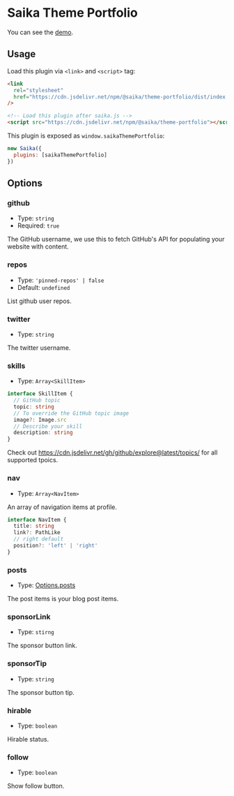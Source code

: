 # Saika Theme Portfolio <PkgVersion name="@saika/theme-portfolio" />

You can see the [demo](https://saika-theme-portfolio-demo.saika.vercel.app).

## Usage

Load this plugin via `<link>` and `<script>` tag:

```html
<link
  rel="stylesheet"
  href="https://cdn.jsdelivr.net/npm/@saika/theme-portfolio/dist/index.css"
/>

<!-- Load this plugin after saika.js -->
<script src="https://cdn.jsdelivr.net/npm/@saika/theme-portfolio"></script>
```

This plugin is exposed as `window.saikaThemePortfolio`:

```js
new Saika({
  plugins: [saikaThemePortfolio]
})
```

## Options

### github

- Type: `string`
- Required: `true`

The GitHub username, we use this to fetch GitHub's API for populating your website with content.

### repos

- Type: `'pinned-repos' | false`
- Default: `undefined`

List github user repos.

### twitter

- Type: `string`

The twitter username.

### skills

- Type: `Array<SkillItem>`

```ts
interface SkillItem {
  // GitHub topic
  topic: string
  // To override the GitHub topic image
  image?: Image.src
  // Describe your skill
  description: string
}
```

Check out https://cdn.jsdelivr.net/gh/github/explore@latest/topics/ for all supported tpoics.

### nav

- Type: `Array<NavItem>`

An array of navigation items at profile.

```ts
interface NavItem {
  title: string
  link?: PathLike
  // right default
  position?: 'left' | 'right'
}
```

### posts

- Type: [Options.posts](/reference/options#posts)

The post items is your blog post items.

### sponsorLink

- Type: `stirng`

The sponsor button link.

### sponsorTip

- Type: `string`

The sponsor button tip.

### hirable

- Type: `boolean`

Hirable status.

### follow

- Type: `boolean`

Show follow button.
